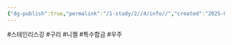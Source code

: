 ```yaml
---
{"dg-publish":true,"permalink":"/1-study/2//4/info//","created":"2025-04-29T18:56:12.916+09:00","updated":"2025-06-26T17:45:30.739+09:00"}
---
```


#스테인리스강 #구리 #니켈 #특수합금 #우주 